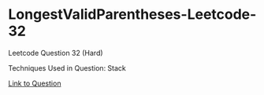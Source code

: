 # LongestValidParentheses-Leetcode-32

Leetcode Question 32 (Hard)

Techniques Used in Question:
Stack

[Link to Question](https://leetcode.com/problems/longest-valid-parentheses/)
